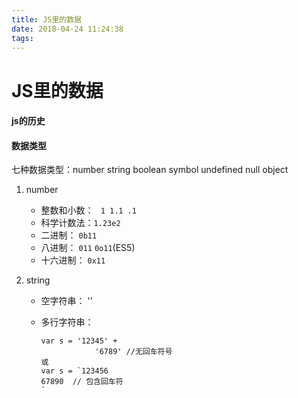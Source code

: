 ```yaml
---
title: JS里的数据
date: 2018-04-24 11:24:38
tags:
---
```


# JS里的数据

#### js的历史



#### 数据类型

七种数据类型：number string boolean symbol undefined null object

1. number
    
    - 整数和小数： ` 1 1.1 .1`
    - 科学计数法：`1.23e2`
    - 二进制： `0b11`
    - 八进制： `011` `0o11`(ES5)
    - 十六进制： `0x11`

2. string

    - 空字符串： ''
    - 多行字符串： 

        ```
        var s = '12345' + 
                    '6789' //无回车符号
        或
        var s = `123456
        67890  // 包含回车符
        `
        ```



